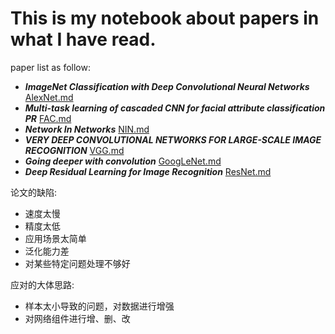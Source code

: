 # This is my notebook about papers in what I have read.
paper list as follow:
* **_ImageNet Classification with Deep Convolutional Neural Networks_** [AlexNet.md](https://github.com/xuyouze/MyNotes/blob/master/AlexNet.md)
* **_Multi-task learning of cascaded CNN for facial attribute classification PR_**  [FAC.md](https://github.com/xuyouze/MyNotes/blob/master/FAC.md)
* **_Network In Networks_**  [NIN.md](https://github.com/xuyouze/MyNotes/blob/master/NIN.md)
* **_VERY DEEP CONVOLUTIONAL NETWORKS FOR LARGE-SCALE IMAGE RECOGNITION_**  [VGG.md](https://github.com/xuyouze/MyNotes/blob/master/VGG.md)
* **_Going deeper with convolution_** [GoogLeNet.md](https://github.com/xuyouze/MyNotes/blob/master/GoogLeNet.md)
* **_Deep Residual Learning for Image Recognition_** [ResNet.md]()

论文的缺陷:
  * 速度太慢
  *  精度太低
  *  应用场景太简单
  *  泛化能力差
  *  对某些特定问题处理不够好

应对的大体思路:
  * 样本太小导致的问题，对数据进行增强
  *  对网络组件进行增、删、改
